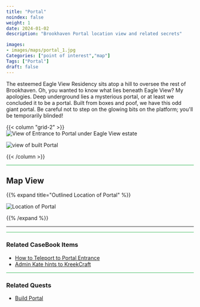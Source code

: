 ```yaml
---
title: "Portal"
noindex: false
weight: 1
date: 2024-01-02
description: "Brookhaven Portal location view and related secrets"

images:
- images/maps/portal_1.jpg
Categories: ["point of interest","map"]
Tags: ["Portal"]
draft: false
--- 
```



The esteemed Eagle View Residency sits atop a hill to oversee the rest of Brookhaven. Oh, you wanted to know what lies beneath Eagle View? My apologies. Deep underground lies a mysterious portal, or at least we concluded it to be a portal. Built from boxes and poof, we have this odd giant portal. Be careful not to step on the glowing bits on the platform; you'll be temporarily blinded!


{{< column "grid-2" >}}
![View of Entrance to Portal under Eagle View estate](/images/maps/portal_1.jpg)

![view of built Portal](/images/maps/portal-built.jpg)

{{< /column >}}


<hr style="background-color: #28b44c" size=8>

## Map View

{{% expand title="Outlined Location of Portal" %}}

![Location of Portal](/images/maps/portal.png)

{{% /expand %}}

---

<hr style="background-color: #28b44c" size=8>

### Related CaseBook Items

- [How to Teleport to Portal Entrance](/casebook/interesting/teleporting/#portal-entrance)
- [Admin Kate hints to KreekCraft](/casebook/interesting/admin_kate/#message-to-kreekcraft)

<hr style="background-color: #28b44c" size=8>

### Related Quests

- [Build Portal](/lore/quests/build_portal/)